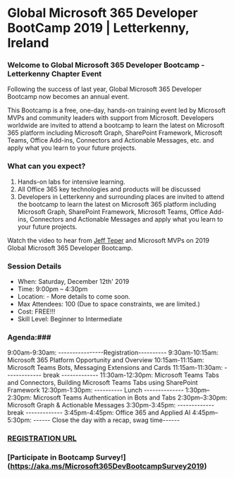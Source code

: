 # Global Microsoft 365 Developer BootCamp 2019 | Letterkenny, Ireland


### Welcome to Global Microsoft 365 Developer Bootcamp - Letterkenny Chapter Event

Following the success of last year, Global Microsoft 365 Developer Bootcamp now becomes an annual event.

This Bootcamp is a free, one-day, hands-on training event led by Microsoft MVPs and community leaders with support from Microsoft. Developers worldwide are invited to attend a bootcamp to learn the latest on Microsoft 365 platform including Microsoft Graph, SharePoint Framework, Microsoft Teams, Office Add-ins, Connectors and Actionable Messages, etc. and apply what you learn to your future projects.

### What can you expect? ###
1. Hands-on labs for intensive learning.
2. All Office 365 key technologies and products will be discussed
3. Developers in Letterkenny and surrounding places are invited to attend the bootcamp to learn the latest on Microsoft 365 platform including Microsoft Graph, SharePoint Framework, Microsoft Teams, Office Add-ins, Connectors and Actionable Messages and apply what you learn to your future projects.

Watch the video to hear from [Jeff Teper](https://youtu.be/ByVJtysh6mM) and Microsoft MVPs on 2019 Global Microsoft 365 Developer Bootcamp.



### Session Details ###
*  When: Saturday, December 12th' 2019
*  Time: 9:00pm – 4:30pm
* Location: - More details to come soon.
* Max Attendees: 100 (Due to space constraints, we are limited.)
* Cost: FREE!!!
* Skill Level: Beginner to Intermediate

### Agenda:###
9:00am-9:30am: ----------------Registration----------
9:30am-10:15am: Microsoft 365 Platform Opportunity and Overview
10:15am-11:15am: Microsoft Teams Bots, Messaging Extensions and Cards
11:15am-11:30am: ------------- break -------------
11:30am-12:30pm: Microsoft Teams Tabs and Connectors, Building Microsoft Teams Tabs using SharePoint Framework
12:30pm-1:30pm: ---------- Lunch --------------
1:30pm–2:30pm: Microsoft Teams Authentication in Bots and Tabs
2:30pm–3:30pm: Microsoft Graph & Actionable Messages
3:30pm-3:45pm: ------------- break -------------
3:45pm-4:45pm: Office 365 and Applied AI
4:45pm–5:30pm: ------ Close the day with a recap, swag time------

### [REGISTRATION URL](https://www.meetup.com/lk-mug/events/262774014/) 


### [Participate in Bootcamp Survey!] (https://aka.ms/Microsoft365DevBootcampSurvey2019)



